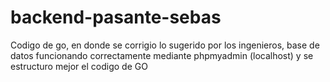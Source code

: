 # backend-pasante-sebas
Codigo de go, en donde se corrigio lo sugerido por los ingenieros, base de datos funcionando correctamente mediante phpmyadmin (localhost) y se estructuro mejor el codigo de GO
